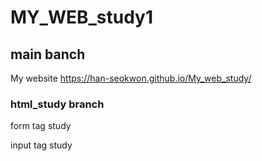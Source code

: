 # MY_WEB_study1

## main banch
My website https://han-seokwon.github.io/My_web_study/

### html_study branch

form tag study

input tag study




